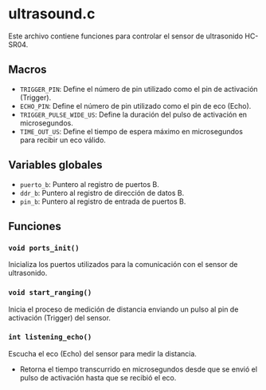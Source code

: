 # ultrasound.c

Este archivo contiene funciones para controlar el sensor de ultrasonido HC-SR04.

## Macros

- `TRIGGER_PIN`: Define el número de pin utilizado como el pin de activación (Trigger).
- `ECHO_PIN`: Define el número de pin utilizado como el pin de eco (Echo).
- `TRIGGER_PULSE_WIDE_US`: Define la duración del pulso de activación en microsegundos.
- `TIME_OUT_US`: Define el tiempo de espera máximo en microsegundos para recibir un eco válido.

## Variables globales

- `puerto_b`: Puntero al registro de puertos B.
- `ddr_b`: Puntero al registro de dirección de datos B.
- `pin_b`: Puntero al registro de entrada de puertos B.

## Funciones

### `void ports_init()`

Inicializa los puertos utilizados para la comunicación con el sensor de ultrasonido.

### `void start_ranging()`

Inicia el proceso de medición de distancia enviando un pulso al pin de activación (Trigger) del sensor.

### `int listening_echo()`

Escucha el eco (Echo) del sensor para medir la distancia.

- Retorna el tiempo transcurrido en microsegundos desde que se envió el pulso de activación hasta que se recibió el eco.
